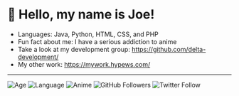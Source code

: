 # 👋 Hello, my name is Joe!

* Languages: Java, Python, HTML, CSS, and PHP
* Fun fact about me: I have a serious addiction to anime
* Take a look at my development group: https://github.com/delta-development/
* My other work: https://mywork.hypews.com/

***
![Age](https://img.shields.io/badge/Age-16-success?style=for-the-badge) ![Language](https://img.shields.io/badge/Language-Java-orange?style=for-the-badge) ![Anime](https://img.shields.io/badge/Crippling%20Anime%20Addiction%3F-Yes-critical?style=for-the-badge) ![GitHub Followers](https://img.shields.io/github/followers/hypewsthedev?style=for-the-badge) ![Twitter Follow](https://img.shields.io/twitter/follow/joehosten_?style=for-the-badge)
